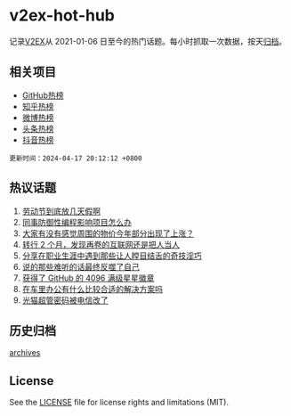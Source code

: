 # v2ex-hot-hub

 记录[V2EX](https://www.v2ex.com/)从 2021-01-06 日至今的热门话题。每小时抓取一次数据，按天[归档](archives)。
 
 ## 相关项目

- [GitHub热榜](https://github.com/snaildev/github-hot-hub)
- [知乎热榜](https://github.com/snaildev/zhihu-hot-hub)
- [微博热榜](https://github.com/snaildev/weibo-hot-hub)
- [头条热榜](https://github.com/snaildev/toutiao-hot-hub)
- [抖音热榜](https://github.com/snaildev/douyin-hot-hub)


 `更新时间：2024-04-17 20:12:12 +0800`

## 热议话题

1. [劳动节到底放几天假啊](https://www.v2ex.com/t/1033141)
1. [同事防御性编程影响项目怎么办](https://www.v2ex.com/t/1033145)
1. [大家有没有感觉周围的物价今年部分出现了上涨？](https://www.v2ex.com/t/1033164)
1. [转行 2 个月，发现再卷的互联网还是把人当人](https://www.v2ex.com/t/1033104)
1. [分享在职业生涯中遇到那些让人瞠目结舌的奇技淫巧](https://www.v2ex.com/t/1033147)
1. [说的那些难听的话最终反噬了自己](https://www.v2ex.com/t/1033117)
1. [获得了 GitHub 的 4096 满级星星徽章](https://www.v2ex.com/t/1033068)
1. [在车里办公有什么比较合适的解决方案吗](https://www.v2ex.com/t/1033181)
1. [光猫超管密码被电信改了](https://www.v2ex.com/t/1033124)

## 历史归档

[archives](archives)

## License

See the [LICENSE](LICENSE) file for license rights and limitations (MIT).

